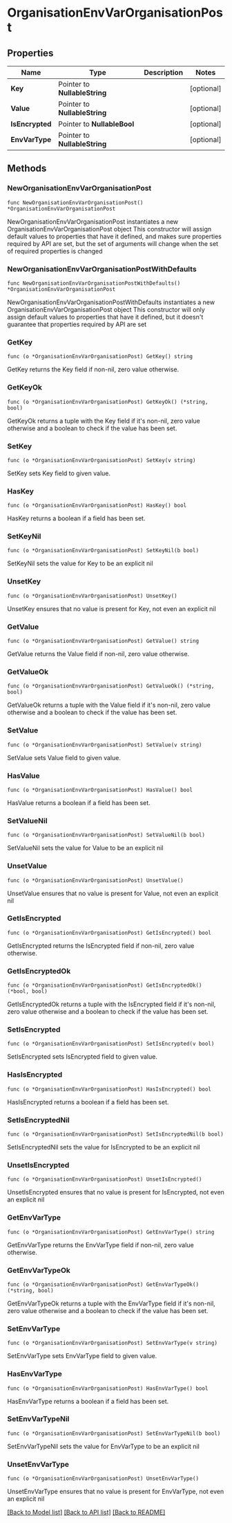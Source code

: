 # OrganisationEnvVarOrganisationPost

## Properties

Name | Type | Description | Notes
------------ | ------------- | ------------- | -------------
**Key** | Pointer to **NullableString** |  | [optional] 
**Value** | Pointer to **NullableString** |  | [optional] 
**IsEncrypted** | Pointer to **NullableBool** |  | [optional] 
**EnvVarType** | Pointer to **NullableString** |  | [optional] 

## Methods

### NewOrganisationEnvVarOrganisationPost

`func NewOrganisationEnvVarOrganisationPost() *OrganisationEnvVarOrganisationPost`

NewOrganisationEnvVarOrganisationPost instantiates a new OrganisationEnvVarOrganisationPost object
This constructor will assign default values to properties that have it defined,
and makes sure properties required by API are set, but the set of arguments
will change when the set of required properties is changed

### NewOrganisationEnvVarOrganisationPostWithDefaults

`func NewOrganisationEnvVarOrganisationPostWithDefaults() *OrganisationEnvVarOrganisationPost`

NewOrganisationEnvVarOrganisationPostWithDefaults instantiates a new OrganisationEnvVarOrganisationPost object
This constructor will only assign default values to properties that have it defined,
but it doesn't guarantee that properties required by API are set

### GetKey

`func (o *OrganisationEnvVarOrganisationPost) GetKey() string`

GetKey returns the Key field if non-nil, zero value otherwise.

### GetKeyOk

`func (o *OrganisationEnvVarOrganisationPost) GetKeyOk() (*string, bool)`

GetKeyOk returns a tuple with the Key field if it's non-nil, zero value otherwise
and a boolean to check if the value has been set.

### SetKey

`func (o *OrganisationEnvVarOrganisationPost) SetKey(v string)`

SetKey sets Key field to given value.

### HasKey

`func (o *OrganisationEnvVarOrganisationPost) HasKey() bool`

HasKey returns a boolean if a field has been set.

### SetKeyNil

`func (o *OrganisationEnvVarOrganisationPost) SetKeyNil(b bool)`

 SetKeyNil sets the value for Key to be an explicit nil

### UnsetKey
`func (o *OrganisationEnvVarOrganisationPost) UnsetKey()`

UnsetKey ensures that no value is present for Key, not even an explicit nil
### GetValue

`func (o *OrganisationEnvVarOrganisationPost) GetValue() string`

GetValue returns the Value field if non-nil, zero value otherwise.

### GetValueOk

`func (o *OrganisationEnvVarOrganisationPost) GetValueOk() (*string, bool)`

GetValueOk returns a tuple with the Value field if it's non-nil, zero value otherwise
and a boolean to check if the value has been set.

### SetValue

`func (o *OrganisationEnvVarOrganisationPost) SetValue(v string)`

SetValue sets Value field to given value.

### HasValue

`func (o *OrganisationEnvVarOrganisationPost) HasValue() bool`

HasValue returns a boolean if a field has been set.

### SetValueNil

`func (o *OrganisationEnvVarOrganisationPost) SetValueNil(b bool)`

 SetValueNil sets the value for Value to be an explicit nil

### UnsetValue
`func (o *OrganisationEnvVarOrganisationPost) UnsetValue()`

UnsetValue ensures that no value is present for Value, not even an explicit nil
### GetIsEncrypted

`func (o *OrganisationEnvVarOrganisationPost) GetIsEncrypted() bool`

GetIsEncrypted returns the IsEncrypted field if non-nil, zero value otherwise.

### GetIsEncryptedOk

`func (o *OrganisationEnvVarOrganisationPost) GetIsEncryptedOk() (*bool, bool)`

GetIsEncryptedOk returns a tuple with the IsEncrypted field if it's non-nil, zero value otherwise
and a boolean to check if the value has been set.

### SetIsEncrypted

`func (o *OrganisationEnvVarOrganisationPost) SetIsEncrypted(v bool)`

SetIsEncrypted sets IsEncrypted field to given value.

### HasIsEncrypted

`func (o *OrganisationEnvVarOrganisationPost) HasIsEncrypted() bool`

HasIsEncrypted returns a boolean if a field has been set.

### SetIsEncryptedNil

`func (o *OrganisationEnvVarOrganisationPost) SetIsEncryptedNil(b bool)`

 SetIsEncryptedNil sets the value for IsEncrypted to be an explicit nil

### UnsetIsEncrypted
`func (o *OrganisationEnvVarOrganisationPost) UnsetIsEncrypted()`

UnsetIsEncrypted ensures that no value is present for IsEncrypted, not even an explicit nil
### GetEnvVarType

`func (o *OrganisationEnvVarOrganisationPost) GetEnvVarType() string`

GetEnvVarType returns the EnvVarType field if non-nil, zero value otherwise.

### GetEnvVarTypeOk

`func (o *OrganisationEnvVarOrganisationPost) GetEnvVarTypeOk() (*string, bool)`

GetEnvVarTypeOk returns a tuple with the EnvVarType field if it's non-nil, zero value otherwise
and a boolean to check if the value has been set.

### SetEnvVarType

`func (o *OrganisationEnvVarOrganisationPost) SetEnvVarType(v string)`

SetEnvVarType sets EnvVarType field to given value.

### HasEnvVarType

`func (o *OrganisationEnvVarOrganisationPost) HasEnvVarType() bool`

HasEnvVarType returns a boolean if a field has been set.

### SetEnvVarTypeNil

`func (o *OrganisationEnvVarOrganisationPost) SetEnvVarTypeNil(b bool)`

 SetEnvVarTypeNil sets the value for EnvVarType to be an explicit nil

### UnsetEnvVarType
`func (o *OrganisationEnvVarOrganisationPost) UnsetEnvVarType()`

UnsetEnvVarType ensures that no value is present for EnvVarType, not even an explicit nil

[[Back to Model list]](../README.md#documentation-for-models) [[Back to API list]](../README.md#documentation-for-api-endpoints) [[Back to README]](../README.md)


